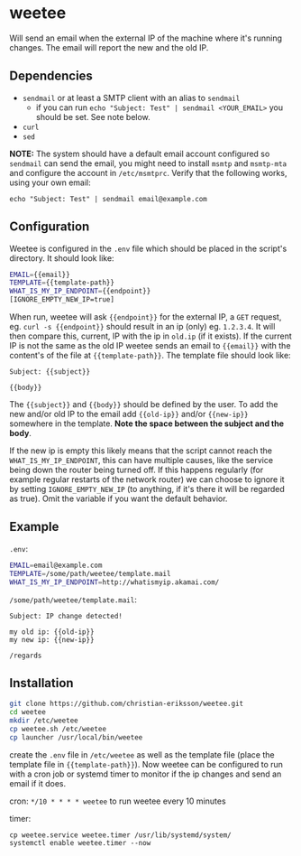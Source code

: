 # weetee

Will send an email when the external IP of the machine where it's running
changes. The email will report the new and the old IP.

## Dependencies

- `sendmail` or at least a SMTP client with an alias to `sendmail`
  - if you can run `echo "Subject: Test" | sendmail <YOUR_EMAIL>` you should be
    set. See note below.
- `curl`
- `sed`

**NOTE:** The system should have a default email account configured so `sendmail`
can send the email, you might need to install `msmtp` and `msmtp-mta` and
configure the account in `/etc/msmtprc`. Verify that the following works, using
your own email:

```
echo "Subject: Test" | sendmail email@example.com
```

## Configuration

Weetee is configured in the `.env` file which should be placed in the script's
directory. It should look like:

```bash
EMAIL={{email}}
TEMPLATE={{template-path}}
WHAT_IS_MY_IP_ENDPOINT={{endpoint}}
[IGNORE_EMPTY_NEW_IP=true]
```

When run, weetee will ask `{{endpoint}}` for the external IP, a `GET` request,
eg. `curl -s {{endpoint}}` should result in an ip (only) eg. `1.2.3.4`. It will
then compare this, current, IP with the ip in `old.ip` (if it exists). If the
current IP is not the same as the old IP weetee sends an email to `{{email}}`
with the content's of the file at `{{template-path}}`. The template file should
look like:

```
Subject: {{subject}}

{{body}}
```

The `{{subject}}` and `{{body}}` should be defined by the user. To add the new
and/or old IP to the email add `{{old-ip}}` and/or `{{new-ip}}` somewhere in the
template. **Note the space between the subject and the body**.

If the new ip is empty this likely means that the script cannot reach the
`WHAT_IS_MY_IP_ENDPOINT`, this can have multiple causes, like the service being
down the router being turned off. If this happens regularly (for example
regular restarts of the network router) we can choose to ignore it by setting
`IGNORE_EMPTY_NEW_IP` (to anything, if it's there it will be regarded as true).
Omit the variable if you want the default behavior.

## Example

`.env`:

```bash
EMAIL=email@example.com
TEMPLATE=/some/path/weetee/template.mail
WHAT_IS_MY_IP_ENDPOINT=http://whatismyip.akamai.com/
```

`/some/path/weetee/template.mail`:

```
Subject: IP change detected!

my old ip: {{old-ip}}
my new ip: {{new-ip}}

/regards
```

## Installation

```bash
git clone https://github.com/christian-eriksson/weetee.git
cd weetee
mkdir /etc/weetee
cp weetee.sh /etc/weetee
cp launcher /usr/local/bin/weetee
```

create the `.env` file in `/etc/weetee` as well as the template file (place the
template file in `{{template-path}}`). Now weetee can be configured to run with
a cron job or systemd timer to monitor if the ip changes and send an email if
it does.

cron: `*/10 * * * * weetee` to run weetee every 10 minutes

timer:

```
cp weetee.service weetee.timer /usr/lib/systemd/system/
systemctl enable weetee.timer --now
```
